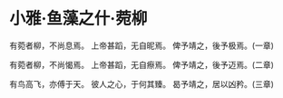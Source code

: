 # 小雅·鱼藻之什·菀柳

有菀者柳，不尚息焉。
上帝甚蹈，无自昵焉。
俾予靖之，後予极焉。(一章)

有菀者柳，不尚愒焉。
上帝甚蹈，无自瘵焉。
俾予靖之，後予迈焉。(二章)

有鸟高飞，亦傅于天。
彼人之心，于何其臻。
曷予靖之，居以凶矜。(三章)

